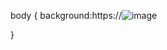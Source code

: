 body {
background:https://![image](https://github.com/gitcacatyu/mario-jump/assets/169303864/77f9a5b9-6b53-4119-a442-c087205c85d7)

}
